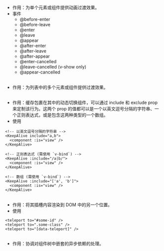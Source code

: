 ## <Transition>
- 作用：为单个元素或组件提供动画过渡效果。
- 事件
  - @before-enter
  - @before-leave
  - @enter
  - @leave
  - @appear
  - @after-enter
  - @after-leave
  - @after-appear
  - @enter-cancelled
  - @leave-cancelled (v-show only)
  - @appear-cancelled
## <TransitionGroup>
- 作用：为列表中的多个元素或组件提供过渡效果。
## <KeepAlive>
- 作用：缓存包裹在其中的动态切换组件，可以通过 include 和 exclude prop 来定制该行为。这两个 prop 的值都可以是一个以英文逗号分隔的字符串、一个正则表达式，或是包含这两种类型的一个数组。
- 使用
```
<!-- 以英文逗号分隔的字符串 -->
<KeepAlive include="a,b">
  <component :is="view" />
</KeepAlive>

<!-- 正则表达式 (需使用 `v-bind`) -->
<KeepAlive :include="/a|b/">
  <component :is="view" />
</KeepAlive>

<!-- 数组 (需使用 `v-bind`) -->
<KeepAlive :include="['a', 'b']">
  <component :is="view" />
</KeepAlive>
```
## <Teleport>
- 作用：将其插槽内容渲染到 DOM 中的另一个位置。
- 使用
```
<teleport to="#some-id" />
<teleport to=".some-class" />
<teleport to="[data-teleport]" />
```
## <Suspense>
- 作用：协调对组件树中嵌套的异步依赖的处理。
